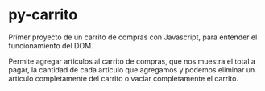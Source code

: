# py-carrito
Primer proyecto de un carrito de compras con Javascript, para entender el funcionamiento del DOM.

Permite agregar articulos al carrito de compras, que nos muestra el total a pagar, la cantidad de cada articulo que agregamos y podemos eliminar un articulo completamente del carrito o vaciar completamente el carrito.
